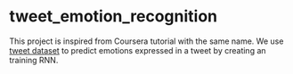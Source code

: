 # tweet_emotion_recognition

This project is inspired from Coursera tutorial with the same name. We use  [tweet dataset](https://github.com/dair-ai/emotion_dataset) to predict emotions expressed in a tweet by creating an training RNN.
